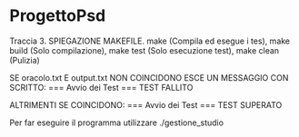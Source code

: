 # ProgettoPsd
Traccia 3. SPIEGAZIONE MAKEFILE. 
make (Compila ed esegue i tes), 
make build (Solo compilazione), 
make test (Solo esecuzione test), 
make clean (Pulizia)

SE oracolo.txt E output.txt NON COINCIDONO ESCE UN MESSAGGIO CON SCRITTO:
=== Avvio dei Test ===
TEST FALLITO

ALTRIMENTI SE COINCIDONO:
=== Avvio dei Test ===
TEST SUPERATO

Per far eseguire il programma utilizzare ./gestione_studio
